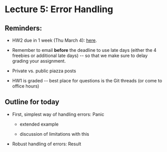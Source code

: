 # Lecture 5: Error Handling

## Reminders:

- HW2 due in 1 week (Thu March 4): [here](https://github.com/upenn-cis198/homework2).

- Remember to email **before** the deadline to use late days (either the 4 freebies or additional late days) -- so that we make sure to delay grading your assignment.

- Private vs. public piazza posts

- HW1 is graded -- best place for questions is the Git threads (or come to office hours)

## Outline for today

- First, simplest way of handling errors: Panic

  - extended example

  - discussion of limitations with this

- Robust handling of errors: Result
